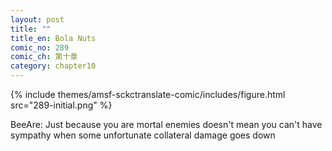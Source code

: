 ```yaml
---
layout: post
title: ""
title_en: Bola Nuts
comic_no: 289
comic_ch: 第十章
category: chapter10
---
```

{% include themes/amsf-sckctranslate-comic/includes/figure.html src="289-initial.png" %}

BeeAre: Just because you are mortal enemies doesn't mean you can't have sympathy when some unfortunate collateral damage goes down
